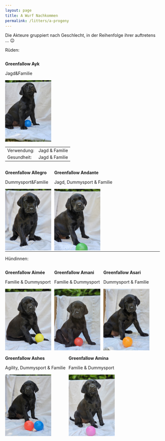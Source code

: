 ```yaml
---
layout: page
title: A Wurf Nachkommen
permalink: /litters/a-progeny
---
```

<p>Die Akteure gruppiert nach Geschlecht, in der Reihenfolge ihrer auftretens ... 😉 </p>
<p>Rüden:</p>
<div style="width: 100%; ">
  
  <div style="float:left; margin-right: 10px;">
    <p><strong>Greenfallow Ayk</strong>
    </p>
    <p>Jagd&Familie</p>
   <img style="clear:left" src="/litters/week7/ruede-blau.jpeg" width="150">
    <table style="float:right;">
      <tr><td>Verwendung:</td><td>Jagd & Familie</td></tr>
      <tr><td>Gesundheit:</td><td>Jagd & Familie</td></tr>
    </table>
  </div>
  
  <div style="clear:right;float:left; margin-right: 10px;">
    <p><strong>Greenfallow Allegro</strong></p>
    <p>Dummysport&Familie</p>
   <img style="" src="/litters/week7/ruede_weiss.jpeg" width="150">
  </div>
  
  <div style="float:left; margin-right: 10px;">
    <p><strong>Greenfallow Andante</strong></p>
    <p>Jagd, Dummysport & Familie</p>
  
   <img style="" src="/litters/week7/ruede-gruen.jpeg" width="150">
  </div>
  
  <hr style="clear:left">
  <p>Hündinnen:</p>
  <div style="float:left; margin-right: 10px;">
    <p><strong>Greenfallow Aimée</strong></p>
    <p>Familie & Dummysport</p>
  
   <img style="" src="/litters/week7/gelb.jpeg" width="150">
  </div>

  <div style="float:left;  margin-right: 10px;">
    <p><strong>Greenfallow Amani</strong></p>
    <p>Familie & Dummysport</p>
   <img style="" src="/litters/week7/rot.jpeg" width="150">
  </div>
  
  <div style="float:left; margin-right: 10px;">
    <p><strong>Greenfallow Asari</strong></p>
        <p>Dummysport & Familie</p>

   <img style="" src="/litters/week7/orange.jpeg" width="150">
  </div>
  <div style="float:left;  margin-right: 10px;">
    <p><strong>Greenfallow Ashes</strong></p>
    <p>Agility, Dummysport & Familie</p>
   <img style="" src="/litters/week7/lila.jpeg" width="150">
  </div>
  
  <div style="float:left; margin-right: 10px;">
    <p><strong>Greenfallow Amina</strong></p>
    <p>Familie & Dummysport </p>
   <img style="" src="/litters/week7/rosa.jpeg" width="150">
  </div>
 
</div>
